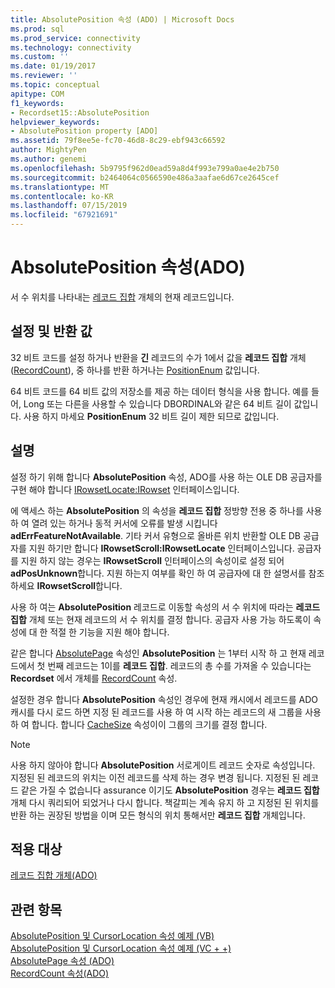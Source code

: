 ```yaml
---
title: AbsolutePosition 속성 (ADO) | Microsoft Docs
ms.prod: sql
ms.prod_service: connectivity
ms.technology: connectivity
ms.custom: ''
ms.date: 01/19/2017
ms.reviewer: ''
ms.topic: conceptual
apitype: COM
f1_keywords:
- Recordset15::AbsolutePosition
helpviewer_keywords:
- AbsolutePosition property [ADO]
ms.assetid: 79f8ee5e-fc70-46d8-8c29-ebf943c66592
author: MightyPen
ms.author: genemi
ms.openlocfilehash: 5b9795f962d0ead59a8d4f993e799a0ae4e2b750
ms.sourcegitcommit: b2464064c0566590e486a3aafae6d67ce2645cef
ms.translationtype: MT
ms.contentlocale: ko-KR
ms.lasthandoff: 07/15/2019
ms.locfileid: "67921691"
---
```

# <a name="absoluteposition-property-ado"></a>AbsolutePosition 속성(ADO)
서 수 위치를 나타내는 [레코드 집합](../../../ado/reference/ado-api/recordset-object-ado.md) 개체의 현재 레코드입니다.  
  
## <a name="settings-and-return-values"></a>설정 및 반환 값  
 32 비트 코드를 설정 하거나 반환을 **긴** 레코드의 수가 1에서 값을 **레코드 집합** 개체 ([RecordCount](../../../ado/reference/ado-api/recordcount-property-ado.md)), 중 하나를 반환 하거나는 [ PositionEnum](../../../ado/reference/ado-api/positionenum.md) 값입니다.  
  
 64 비트 코드를 64 비트 값의 저장소를 제공 하는 데이터 형식을 사용 합니다. 예를 들어, Long 또는 다른을 사용할 수 있습니다 DBORDINAL와 같은 64 비트 길이 값입니다. 사용 하지 마세요 **PositionEnum** 32 비트 길이 제한 되므로 값입니다.  
  
## <a name="remarks"></a>설명  
 설정 하기 위해 합니다 **AbsolutePosition** 속성, ADO를 사용 하는 OLE DB 공급자를 구현 해야 합니다 [IRowsetLocate:IRowset](https://msdn.microsoft.com/library/windows/desktop/ms721190.aspx) 인터페이스입니다.  
  
 에 액세스 하는 **AbsolutePosition** 의 속성을 **레코드 집합** 정방향 전용 중 하나를 사용 하 여 열려 있는 하거나 동적 커서에 오류를 발생 시킵니다 **adErrFeatureNotAvailable**. 기타 커서 유형으로 올바른 위치 반환할 OLE DB 공급자를 지원 하기만 합니다 **IRowsetScroll:IRowsetLocate** 인터페이스입니다. 공급자를 지원 하지 않는 경우는 **IRowsetScroll** 인터페이스의 속성이로 설정 되어 **adPosUnknown**합니다. 지원 하는지 여부를 확인 하 여 공급자에 대 한 설명서를 참조 하세요 **IRowsetScroll**합니다.  
  
 사용 하 여는 **AbsolutePosition** 레코드로 이동할 속성의 서 수 위치에 따라는 **레코드 집합** 개체 또는 현재 레코드의 서 수 위치를 결정 합니다. 공급자 사용 가능 하도록이 속성에 대 한 적절 한 기능을 지원 해야 합니다.  
  
 같은 합니다 [AbsolutePage](../../../ado/reference/ado-api/absolutepage-property-ado.md) 속성인 **AbsolutePosition** 는 1부터 시작 하 고 현재 레코드에서 첫 번째 레코드는 1이를 **레코드 집합**. 레코드의 총 수를 가져올 수 있습니다는 **Recordset** 에서 개체를 [RecordCount](../../../ado/reference/ado-api/recordcount-property-ado.md) 속성.  
  
 설정한 경우 합니다 **AbsolutePosition** 속성인 경우에 현재 캐시에서 레코드를 ADO 캐시를 다시 로드 하면 지정 된 레코드를 사용 하 여 시작 하는 레코드의 새 그룹을 사용 하 여 합니다. 합니다 [CacheSize](../../../ado/reference/ado-api/cachesize-property-ado.md) 속성이이 그룹의 크기를 결정 합니다.  
  
> [!NOTE]
>  사용 하지 않아야 합니다 **AbsolutePosition** 서로게이트 레코드 숫자로 속성입니다. 지정된 된 레코드의 위치는 이전 레코드를 삭제 하는 경우 변경 됩니다. 지정된 된 레코드 같은 가질 수 없습니다 assurance 이기도 **AbsolutePosition** 경우는 **레코드 집합** 개체 다시 쿼리되어 되었거나 다시 합니다. 책갈피는 계속 유지 하 고 지정된 된 위치를 반환 하는 권장된 방법을 이며 모든 형식의 위치 통해서만 **레코드 집합** 개체입니다.  
  
## <a name="applies-to"></a>적용 대상  
 [레코드 집합 개체(ADO)](../../../ado/reference/ado-api/recordset-object-ado.md)  
  
## <a name="see-also"></a>관련 항목  
 [AbsolutePosition 및 CursorLocation 속성 예제 (VB)](../../../ado/reference/ado-api/absoluteposition-and-cursorlocation-properties-example-vb.md)   
 [AbsolutePosition 및 CursorLocation 속성 예제 (VC + +)](../../../ado/reference/ado-api/absoluteposition-and-cursorlocation-properties-example-vc.md)   
 [AbsolutePage 속성 (ADO)](../../../ado/reference/ado-api/absolutepage-property-ado.md)   
 [RecordCount 속성(ADO)](../../../ado/reference/ado-api/recordcount-property-ado.md)
